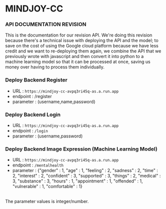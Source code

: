 # MINDJOY-CC
### API DOCUMENTATION REVISION
This is the documentation for our revision API. We're doing this revision because there's a technical issue with deploying the API and the model; to save on the cost of using the Google cloud platform because we have less credit and we want to re-deploying them again, we combine the API that we previously wrote with javascript and then convert it into python to a machine learning model so that it can be processed at once, saving us money over having to process them individually.

### Deploy Backend Register
- URL : `https://mindjoy-cc-avpq3ri45q-as.a.run.app`
- endpoint : /register
- parameter : (username,name,password)
### Deploy Backend Login
- URL : `https://mindjoy-cc-avpq3ri45q-as.a.run.app`
- endpoint : `/login`
- parameter : (username,password)
### Deploy Backend Image Expression (Machine Learning Model)
- URL : `https://mindjoy-cc-avpq3ri45q-as.a.run.app`
- endpoint : `/mentalhealth`
- parameter :
    {"gender" : 1,
    "age" : 1,
    "feeling" : 2,
    "sadness" : 2,
    "time" : 2,
    "interest" : 2,
    "confident" : 3,
    "supported" : 3,
    "things" : 2,
    "medical" : 3,
    "substance" : 3,
    "hours" : 1,
    "appointment" : 1,
    "offended" : 1,
    "vulnerable" : 1,
    "comfortable" : 1}
<br/>
The parameter values is integer/number.

